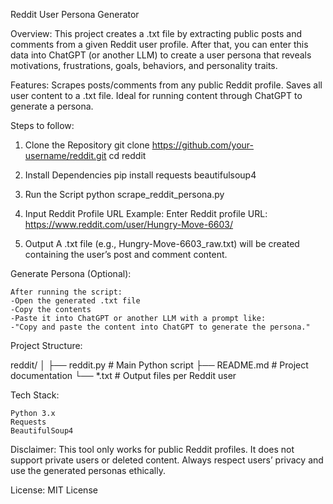 Reddit User Persona Generator


Overview:
This project creates a .txt file by extracting public posts and comments from a given Reddit user profile. After that, you can enter this data into ChatGPT (or another LLM) to create a user persona that reveals motivations, frustrations, goals, behaviors, and personality traits.

Features:
    Scrapes posts/comments from any public Reddit profile.
    Saves all user content to a .txt file.
    Ideal for running content through ChatGPT to generate a persona.

    
Steps to follow:

1. Clone the Repository
    git clone https://github.com/your-username/reddit.git
    cd reddit

2. Install Dependencies
    pip install requests beautifulsoup4

3. Run the Script
    python scrape_reddit_persona.py
4. Input Reddit Profile URL
    Example:
        Enter Reddit profile URL: https://www.reddit.com/user/Hungry-Move-6603/

5. Output
    A .txt file (e.g., Hungry-Move-6603_raw.txt) will be created containing the user’s post and comment content.

Generate Persona (Optional):

    After running the script:
    -Open the generated .txt file
    -Copy the contents
    -Paste it into ChatGPT or another LLM with a prompt like:
    -"Copy and paste the content into ChatGPT to generate the persona."

Project Structure:

reddit/
│
├── reddit.py      # Main Python script
├── README.md                     # Project documentation
└── *.txt                         # Output files per Reddit user


Tech Stack:

    Python 3.x
    Requests
    BeautifulSoup4

Disclaimer:
    This tool only works for public Reddit profiles. It does not support private users or deleted content. Always respect users’ privacy and use the generated personas ethically.

License:
MIT License